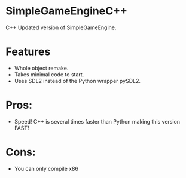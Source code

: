 # SimpleGameEngineC++

C++ Updated version of SimpleGameEngine.

# Features

- Whole object remake.
- Takes minimal code to start.
- Uses SDL2 instead of the Python wrapper pySDL2.

# Pros:

- Speed! C++ is several times faster than Python making this version FAST!

# Cons:

- You can only compile x86

